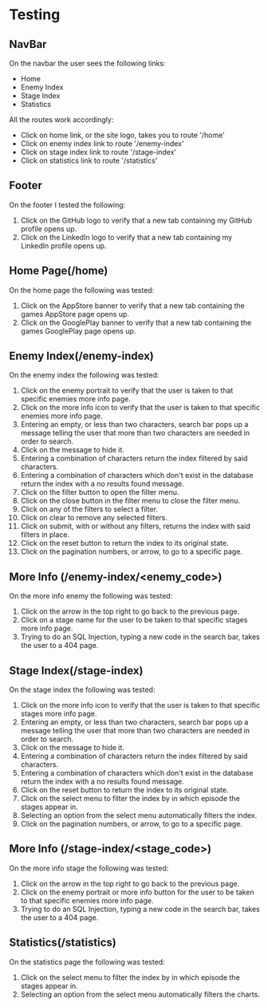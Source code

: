 # Testing

## NavBar

On the navbar the user sees the following links:

- Home
- Enemy Index
- Stage Index
- Statistics

All the routes work accordingly:

- Click on home link, or the site logo, takes you to route '/home'
- Click on enemy index link to route '/enemy-index'
- Click on stage index link to route '/stage-index'
- Click on statistics link to route '/statistics'

## Footer

On the footer I tested the following:

1. Click on the GitHub logo to verify that a new tab containing my GitHub profile opens up.
2. Click on the LinkedIn logo to verify that a new tab containing my LinkedIn profile opens up.

## Home Page(/home)

On the home page the following was tested:

1. Click on the AppStore banner to verify that a new tab containing the games AppStore page opens up.
2. Click on the GooglePlay banner to verify that a new tab containing the games GooglePlay page opens up.

## Enemy Index(/enemy-index)

On the enemy index the following was tested:

1. Click on the enemy portrait to verify that the user is taken to that specific enemies more info page.
2. Click on the more info icon to verify that the user is taken to that specific enemies more info page.
3. Entering an empty, or less than two characters, search bar pops up a message telling the user that more than two characters are needed in order to search.
4. Click on the message to hide it.
5. Entering a combination of characters return the index filtered by said characters.
6. Entering a combination of characters which don't exist in the database return the index with a no results found message.
7. Click on the filter button to open the filter menu.
8. Click on the close button in the filter menu to close the filter menu.
9. Click on any of the filters to select a filter.
10. Click on clear to remove any selected filters.
11. Click on submit, with or without any filters, returns the index with said filters in place.
12. Click on the reset button to return the index to its original state.
13. Click on the pagination numbers, or arrow, to go to a specific page.

## More Info <Enemy>(/enemy-index/<enemy_code>)

On the more info enemy the following was tested:

1. Click on the arrow in the top right to go back to the previous page.
2. Click on a stage name for the user to be taken to that specific stages more info page.
3. Trying to do an SQL Injection, typing a new code in the search bar, takes the user to a 404 page.

## Stage Index(/stage-index)

On the stage index the following was tested:

1. Click on the more info icon to verify that the user is taken to that specific stages more info page.
2. Entering an empty, or less than two characters, search bar pops up a message telling the user that more than two characters are needed in order to search.
3. Click on the message to hide it.
4. Entering a combination of characters return the index filtered by said characters.
5. Entering a combination of characters which don't exist in the database return the index with a no results found message.
6. Click on the reset button to return the index to its original state.
7. Click on the select menu to filter the index by in which episode the stages appear in.
8. Selecting an option from the select menu automatically filters the index.
9. Click on the pagination numbers, or arrow, to go to a specific page.

## More Info <Stage>(/stage-index/<stage_code>)

On the more info stage the following was tested:

1. Click on the arrow in the top right to go back to the previous page.
2. Click on the enemy portrait or more info button for the user to be taken to that specific enemies more info page.
3. Trying to do an SQL Injection, typing a new code in the search bar, takes the user to a 404 page.

## Statistics(/statistics)

On the statistics page the following was tested:

1. Click on the select menu to filter the index by in which episode the stages appear in.
2. Selecting an option from the select menu automatically filters the charts.

